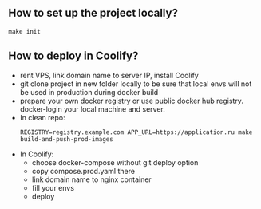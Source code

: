 ## How to set up the project locally?

```
make init
```

## How to deploy in Coolify?
- rent VPS, link domain name to server IP, install Coolify
- git clone project in new folder locally to be sure that local envs will not be used in production during docker build
- prepare your own docker registry or use public docker hub registry. docker-login your local machine and server.
- In clean repo:
    ```
    REGISTRY=registry.example.com APP_URL=https://application.ru make build-and-push-prod-images
    ```
- In Coolify:
  - choose docker-compose without git deploy option
  - copy compose.prod.yaml there
  - link domain name to nginx container
  - fill your envs
  - deploy
